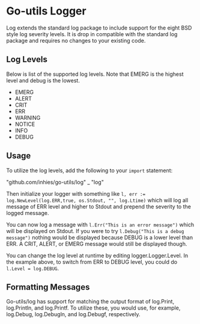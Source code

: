 Go-utils Logger
===============

Log extends the standard log package to include support for the eight
BSD style log severity levels. It is drop in compatible with the standard log package and 
requires no changes to your existing code. 

Log Levels
----------

Below is list of the supported log levels. Note that EMERG is the highest level and debug is 
the lowest. 

* EMERG
* ALERT
* CRIT
* ERR
* WARNING
* NOTICE
* INFO
* DEBUG

Usage
-----

To utilize the log levels, add the following to your `import` statement:

  "github.com/inhies/go-utils/log"
  _ "log"

Then initialize your logger with something like 
`l, err := log.NewLevel(log.ERR,true, os.Stdout, "", log.Ltime)` which will log all 
message of ERR level and higher to Stdout and prepend the severity to the logged message. 

You can now log a message with `l.Err("This is an error message")` which will be displayed on
 Stdout. If you were to try `l.Debug("This is a debug message")` nothing would be displayed 
because DEBUG is a lower level than ERR. A CRIT, ALERT, or EMERG message would still be 
displayed though.

You can change the log level at runtime by editing logger.Logger.Level. In the example above, 
to switch from ERR to DEBUG level, you could do `l.Level = log.DEBUG`. 

Formatting Messages
-------------------

Go-utils/log has support for matching the output format of log.Print, log.Println, and 
log.Printf. To utilize these, you would use, for example, log.Debug, log.Debugln, and 
log.Debugf, respectively. 
